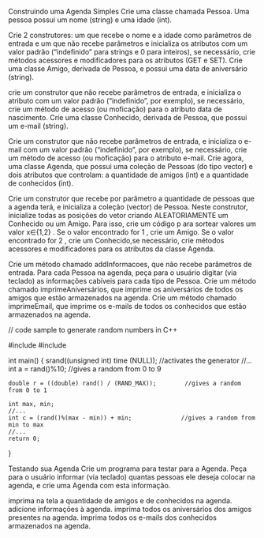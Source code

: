 Construindo uma Agenda Simples
Crie uma classe chamada Pessoa. Uma pessoa possui um nome (string) e uma idade (int).

Crie 2 construtores: um que recebe o nome e a idade como parâmetros de entrada e um que não recebe parâmetros e inicializa os atributos com um valor 
padrão (“indefinido” para strings e 0 para inteiros), se necessário, crie métodos acessores e modificadores para os atributos (GET e SET).
Crie uma classe Amigo, derivada de Pessoa, e possui uma data de aniversário (string).

crie um construtor que não recebe parâmetros de entrada, e inicializa o atributo com um valor padrão (“indefinido”, por exemplo), se necessário, crie um
método de acesso (ou moficação) para o atributo data de nascimento.
Crie uma classe Conhecido, derivada de Pessoa, que possui um e-mail (string).

Crie um construtor que não recebe parâmetros de entrada, e inicializa o e-mail com um valor padrão (“indefinido”, por exemplo), se necessário, 
crie um método de acesso (ou moficação) para o atributo e-mail.
Crie agora, uma classe Agenda, que possui uma coleção de Pessoas (do tipo vector) e dois atributos que controlam: a quantidade de amigos (int) e a
quantidade de conhecidos (int).

Crie um construtor que recebe por parâmetro a quantidade de pessoas que a agenda terá, e inicializa a coleção (vector) de Pessoa. 
Neste construtor, inicialize todas as posições do vetor criando ALEATORIAMENTE um Conhecido ou um Amigo. Para isso, crie um código p
ara sortear valores um valor  x∈{1,2} . Se o valor encontrado for  1 , crie um Amigo. Se o valor encontrado for  2 , crie um Conhecido,se necessário, 
crie métodos acessores e modificadores para os atributos da classe Agenda.

Crie um método chamado addInformacoes, que não recebe parâmetros de entrada. Para cada Pessoa na agenda, peça para o usuário digitar (via teclado) as informações cabíveis para cada tipo de Pessoa.
Crie um método chamado imprimeAniversários, que imprime os aniversários de todos os amigos que estão armazenados na agenda.
Crie um método chamado imprimeEmail, que imprime os e-mails de todos os conhecidos que estão armazenados na agenda.

// code sample to generate random numbers in C++

#include <iostream>
#include <ctime>

int main()
{
    srand((unsigned int) time (NULL)); //activates the generator
    //...
    int a = rand()%10;        //gives a random from 0 to 9

    double r = ((double) rand() / (RAND_MAX));        //gives a random from 0 to 1

    int max, min;
    //...
    int c = (rand()%(max - min)) + min;              //gives a random from min to max
    //...
    return 0;
}

Testando sua Agenda
Crie um programa para testar para a Agenda. Peça para o usuário informar (via teclado) quantas pessoas ele deseja colocar na agenda, e crie uma Agenda com esta informação.

imprima na tela a quantidade de amigos e de conhecidos na agenda.
adicione informações à agenda.
imprima todos os aniversários dos amigos presentes na agenda.
imprima todos os e-mails dos conhecidos armazenados na agenda.
